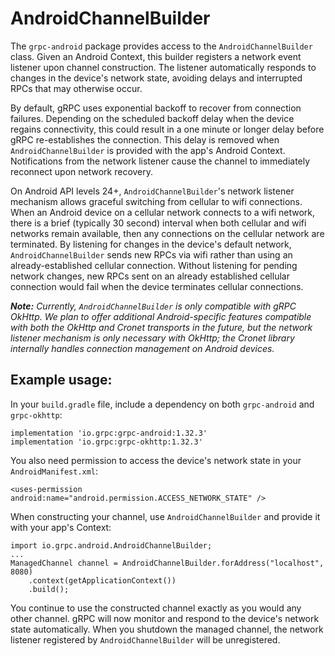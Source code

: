 # AndroidChannelBuilder

 The `grpc-android` package provides access to the
`AndroidChannelBuilder` class. Given an Android Context, this builder
registers a network event listener upon channel construction.  The listener
automatically responds to changes in the device's network state, avoiding
delays and interrupted RPCs that may otherwise occur.

By default, gRPC uses exponential backoff to recover from connection failures.
Depending on the scheduled backoff delay when the device regains connectivity,
this could result in a  one minute or longer delay before gRPC re-establishes
the connection. This delay is removed when `AndroidChannelBuilder` is provided
with the app's Android Context.  Notifications from the network listener
cause the channel to immediately reconnect upon network recovery.

On Android API levels 24+, `AndroidChannelBuilder`'s network listener mechanism
allows graceful switching from cellular to wifi connections. When an Android
device on a cellular network connects to a wifi network, there is a brief
(typically 30 second) interval when both cellular and wifi networks remain
available, then any connections on the cellular network are terminated.  By
listening for changes in the device's default network, `AndroidChannelBuilder`
sends new RPCs via wifi rather than using an already-established cellular
connection. Without listening for pending network changes, new RPCs sent on an
already established cellular connection would fail when the device terminates
cellular connections.

***Note:*** *Currently, `AndroidChannelBuilder` is only compatible with gRPC
OkHttp. We plan to offer additional Android-specific features compatible with
both the OkHttp and Cronet transports in the future, but the network listener
mechanism is only necessary with OkHttp; the Cronet library internally handles
connection management on Android devices.*

## Example usage:

In your `build.gradle` file, include a dependency on both `grpc-android` and
`grpc-okhttp`:

```
implementation 'io.grpc:grpc-android:1.32.3'
implementation 'io.grpc:grpc-okhttp:1.32.3'
```

You also need permission to access the device's network state in your
`AndroidManifest.xml`:

```
<uses-permission android:name="android.permission.ACCESS_NETWORK_STATE" />
```

When constructing your channel, use `AndroidChannelBuilder` and provide it with
your app's Context:

```
import io.grpc.android.AndroidChannelBuilder;
...
ManagedChannel channel = AndroidChannelBuilder.forAddress("localhost", 8080)
    .context(getApplicationContext())
    .build();
```

You continue to use the constructed channel exactly as you would any other
channel. gRPC will now monitor and respond to the device's network state
automatically. When you shutdown the managed channel, the network listener
registered by `AndroidChannelBuilder` will be unregistered.

